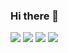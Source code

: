 ### Hi there 👋

<!--
**osho-m/osho-m** is a ✨ _special_ ✨ repository because its `README.md` (this file) appears on your GitHub profile.

Here are some ideas to get you started:

- 🔭 I’m currently working on ...
- 🌱 I’m currently learning ...
- 👯 I’m looking to collaborate on ...
- 🤔 I’m looking for help with ...
- 💬 Ask me about ...
- 📫 How to reach me: ...
- 😄 Pronouns: ...
- ⚡ Fun fact: ...
-->


<img src="https://github-readme-stats.vercel.app/api/pin/?username=osho-m&repo=Random&theme=radical"/>

<img src="https://github-readme-stats.vercel.app/api?username=osho-m&show_icons=true&theme=radical"/>

<img src="https://github-readme-stats.vercel.app/api/top-langs?username=osho-m&layout=compact&theme=radical"/>

<img src="https://github-readme-streak-stats.herokuapp.com/?user=osho-m&theme=radical"/>



